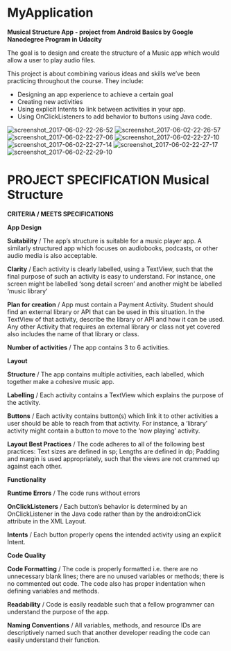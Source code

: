 # MyApplication

<p><b>Musical Structure App - project from Android Basics by Google Nanodegree Program in Udacity</b></p>


The goal is to design and create the structure of a Music app which would allow a user to play audio files.

This project is about combining various ideas and skills we’ve been practicing throughout the course. They include:

  - Designing an app experience to achieve a certain goal
  - Creating new activities
  - Using explicit Intents to link between activities in your app.
  - Using OnClickListeners to add behavior to buttons using Java code.

![screenshot_2017-06-02-22-26-52](https://user-images.githubusercontent.com/17390877/28669665-cd9de43a-72dd-11e7-9faa-8a052ea7db4e.png)
![screenshot_2017-06-02-22-26-57](https://user-images.githubusercontent.com/17390877/28669666-cdc0bc1c-72dd-11e7-9414-f78ec9ca2b35.png)
![screenshot_2017-06-02-22-27-06](https://user-images.githubusercontent.com/17390877/28669667-cdc9be16-72dd-11e7-9ab8-5cf2bbf370ea.png)
![screenshot_2017-06-02-22-27-10](https://user-images.githubusercontent.com/17390877/28669668-cdcaee62-72dd-11e7-9b05-5842dc730573.png)
![screenshot_2017-06-02-22-27-14](https://user-images.githubusercontent.com/17390877/28669669-cdcf7ac2-72dd-11e7-8f17-cb4842d7b175.png)
![screenshot_2017-06-02-22-27-17](https://user-images.githubusercontent.com/17390877/28669671-cdd61af8-72dd-11e7-9161-77554f0d83a2.png)
![screenshot_2017-06-02-22-29-10](https://user-images.githubusercontent.com/17390877/28669670-cdd41dfc-72dd-11e7-8aa6-f06e6cd17c1b.png)


# PROJECT SPECIFICATION Musical Structure

<p><b>CRITERIA / MEETS SPECIFICATIONS</b></p>
<p><b>App Design</b></p>


<p><b>Suitability</b> / The app’s structure is suitable for a music player app. A similarly structured app which focuses on audiobooks, podcasts, or other audio media is also acceptable.</p>

<p><b>Clarity</b> / Each activity is clearly labelled, using a TextView, such that the final purpose of such an activity is easy to understand. For instance, one screen might be labelled ‘song detail screen’ and another might be labelled ‘music library’</p>

<p><b>Plan for creation</b>  / App must contain a Payment Activity. Student should find an external library or API that can be used in this situation. In the TextView of that activity, describe the library or API and how it can be used. Any other Activity that requires an external library or class not yet covered also includes the name of that library or class.</p>

<p><b>Number of activities</b>  / The app contains 3 to 6 activities.</p>

<p><b>Layout</b></p>

<p><b>Structure</b> / The app contains multiple activities, each labelled, which together make a cohesive music app.
<p><b>Labelling</b> / Each activity contains a TextView which explains the purpose of the activity.
<p><b>Buttons</b> / Each activity contains button(s) which link it to other activities a user should be able to reach from that activity. For instance, a ‘library’ activity might contain a button to move to the ‘now playing’ activity.
<p><b>Layout Best Practices</b> / The code adheres to all of the following best practices: Text sizes are defined in sp; Lengths are defined in dp; Padding and margin is used appropriately, such that the views are not crammed up against each other.

<p><b>Functionality</b></p>

<p><b>Runtime Errors</b> / The code runs without errors</p>
<p><b>OnClickListeners</b> / Each button’s behavior is determined by an OnClickListener in the Java code rather than by the android:onClick attribute in the XML Layout.</p>
<p><b>Intents</b> / Each button properly opens the intended activity using an explicit Intent.</p>

<p><b>Code Quality</b></p>

<p><b>Code Formatting</b> / The code is properly formatted i.e. there are no unnecessary blank lines; there are no unused variables or methods; there is no commented out code. The code also has proper indentation when defining variables and methods.</p>
<p><b>Readability</b> / Code is easily readable such that a fellow programmer can understand the purpose of the app.</p>
<p><b>Naming Conventions</b> / All variables, methods, and resource IDs are descriptively named such that another developer reading the code can easily understand their function.</p>



















